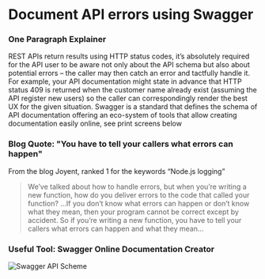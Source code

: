 # Document API errors using Swagger


### One Paragraph Explainer

REST APIs return results using HTTP status codes, it’s absolutely required for the API user to be aware not only about the API schema but also about potential errors – the caller may then catch an error and tactfully handle it. For example, your API documentation might state in advance that HTTP status 409 is returned when the customer name already exist (assuming the API register new users) so the caller can correspondingly render the best UX for the given situation. Swagger is a standard that defines the schema of API documentation offering an eco-system of tools that allow creating documentation easily online, see print screens below

### Blog Quote: "You have to tell your callers what errors can happen"
From the blog Joyent, ranked 1 for the keywords “Node.js logging”
 
 > We’ve talked about how to handle errors, but when you’re writing a new function, how do you deliver errors to the code that called your function? …If you don’t know what errors can happen or don’t know what they mean, then your program cannot be correct except by accident. So if you’re writing a new function, you have to tell your callers what errors can happen and what they mean…

 
 ### Useful Tool: Swagger Online Documentation Creator
![Swagger API Scheme](https://github.com/i0natan/nodebestpractices/blob/master/assets/images/swaggerDoc.png "API error handling")
